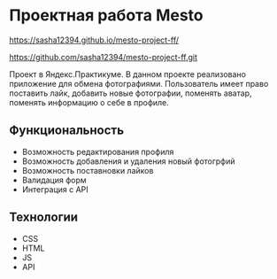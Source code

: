 # Проектная работа Mesto
https://sasha12394.github.io/mesto-project-ff/

https://github.com/sasha12394/mesto-project-ff.git

Проект в Яндекс.Практикуме. В данном проекте реализовано приложение для обмена фотографиями. Пользователь имеет право поставить лайк, добавить новые фотографии, поменять аватар, поменять информацию о себе в профиле.

## Функциональность
* Возможность редактирования профиля
* Возможность добавления и удаления новый фотогрфий
* Возможность поставновки лайков
* Валидация форм
* Интеграция с API

## Технологии
* CSS
* HTML
* JS
* API
